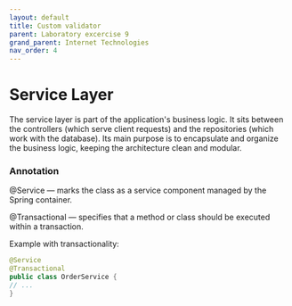 ```yaml
---
layout: default
title: Custom validator
parent: Laboratory excercise 9
grand_parent: Internet Technologies
nav_order: 4
---
```


# Service Layer

The service layer is part of the application's business logic. It sits between the controllers (which serve client requests) and the repositories (which work with the database). Its main purpose is to encapsulate and organize the business logic, keeping the architecture clean and modular.

### Annotation

@Service — marks the class as a service component managed by the Spring container.

@Transactional — specifies that a method or class should be executed within a transaction.

Example with transactionality:

```java
@Service
@Transactional
public class OrderService {
// ...
}
```

